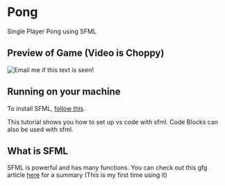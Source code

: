# Pong
 Single Player Pong using SFML

## Preview of Game (Video is Choppy)
![Email me if this text is seen!](https://media.giphy.com/media/W3xQ1STjvIMz6sNtpj/giphy.gif)

## Running on your machine
To install SFML, [follow this](https://www.sfml-dev.org/tutorials/2.5/start-vc.php).

This tutorial shows you how to set up vs code with sfml. Code Blocks can also be used with sfml.

## What is SFML
SFML is powerful and has many functions. You can check out this gfg article [here](https://www.geeksforgeeks.org/sfml-graphics-library-quick-tutorial/) for a summary (This is my first time using it)
